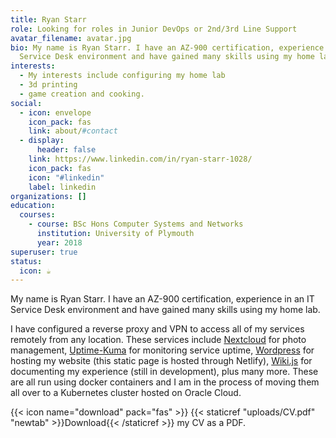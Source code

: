 ```yaml
---
title: Ryan Starr
role: Looking for roles in Junior DevOps or 2nd/3rd Line Support
avatar_filename: avatar.jpg
bio: My name is Ryan Starr. I have an AZ-900 certification, experience in an IT
  Service Desk environment and have gained many skills using my home lab.
interests:
  - My interests include configuring my home lab
  - 3d printing
  - game creation and cooking.
social:
  - icon: envelope
    icon_pack: fas
    link: about/#contact
  - display:
      header: false
    link: https://www.linkedin.com/in/ryan-starr-1028/
    icon_pack: fas
    icon: "#linkedin"
    label: linkedin
organizations: []
education:
  courses:
    - course: BSc Hons Computer Systems and Networks
      institution: University of Plymouth
      year: 2018
superuser: true
status:
  icon: ☕️
---
```

My name is Ryan Starr. I have an AZ-900 certification, experience in an IT Service Desk environment and have gained many skills using my home lab. 

I have configured a reverse proxy and VPN to access all of my services remotely from any location. These services include [Nextcloud](https://files.ryanstarr.co.uk) for photo management, [Uptime-Kuma](https://status.theadventuringdev.om) for monitoring service uptime, [Wordpress](https://theadventuringdev.com) for hosting my website (this static page is hosted through Netlify), [Wiki.js](https://wiki.theadventuringdev.com) for documenting my experience (still in development), plus many more. These are all run using docker containers and I am in the process of moving them all over to a Kubernetes cluster hosted on Oracle Cloud.

{{< icon name="download" pack="fas" >}} {{< staticref "uploads/CV.pdf" "newtab" >}}Download{{< /staticref >}} my CV as a PDF.